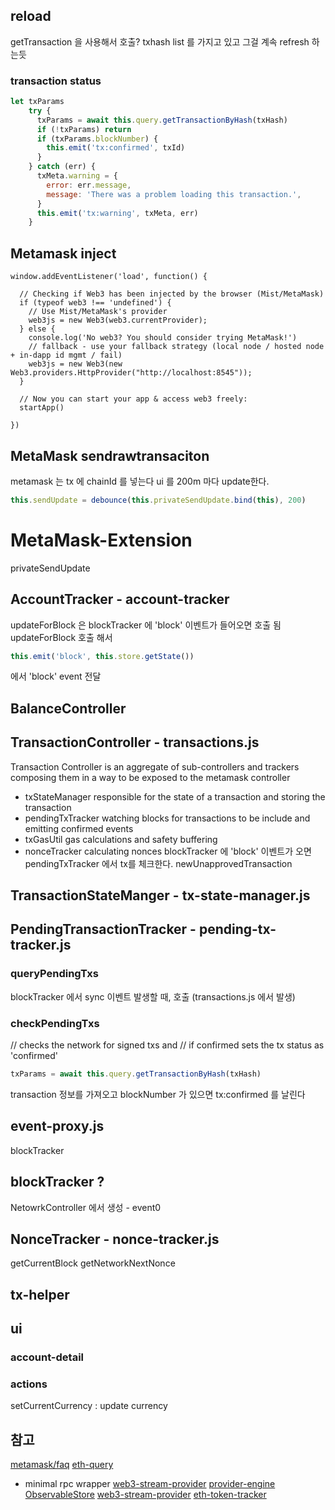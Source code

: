 ## reload
getTransaction 을 사용해서 호출?
txhash list 를 가지고 있고 그걸 계속 refresh 하는듯
### transaction status
```js
let txParams
    try {
      txParams = await this.query.getTransactionByHash(txHash)
      if (!txParams) return
      if (txParams.blockNumber) {
        this.emit('tx:confirmed', txId)
      }
    } catch (err) {
      txMeta.warning = {
        error: err.message,
        message: 'There was a problem loading this transaction.',
      }
      this.emit('tx:warning', txMeta, err)
    }
```


## Metamask inject
```
window.addEventListener('load', function() {

  // Checking if Web3 has been injected by the browser (Mist/MetaMask)
  if (typeof web3 !== 'undefined') {
    // Use Mist/MetaMask's provider
    web3js = new Web3(web3.currentProvider);
  } else {
    console.log('No web3? You should consider trying MetaMask!')
    // fallback - use your fallback strategy (local node / hosted node + in-dapp id mgmt / fail)
    web3js = new Web3(new Web3.providers.HttpProvider("http://localhost:8545"));
  }

  // Now you can start your app & access web3 freely:
  startApp()

})
```

## MetaMask sendrawtransaciton
metamask 는 tx 에 chainId 를 넣는다
ui 를 200m 마다 update한다.
```js
this.sendUpdate = debounce(this.privateSendUpdate.bind(this), 200)
```
# MetaMask-Extension
privateSendUpdate
## AccountTracker - account-tracker
updateForBlock 은 blockTracker 에 'block' 이벤트가 들어오면 호출 됨
updateForBlock 호출 해서
```js
this.emit('block', this.store.getState())
```
에서 'block' event 전달
## BalanceController
## TransactionController - transactions.js
Transaction Controller is an aggregate of sub-controllers and trackers composing them in a way to be exposed to the metamask controller
- txStateManager
  responsible for the state of a transaction and
  storing the transaction
- pendingTxTracker
  watching blocks for transactions to be include
  and emitting confirmed events
- txGasUtil
  gas calculations and safety buffering
- nonceTracker
  calculating nonces
blockTracker 에 'block' 이벤트가 오면 pendingTxTracker 에서 tx를 체크한다.
newUnapprovedTransaction
## TransactionStateManger - tx-state-manager.js
## PendingTransactionTracker - pending-tx-tracker.js
### queryPendingTxs
blockTracker 에서 sync 이벤트 발생할 때, 호출 (transactions.js 에서 발생)
### checkPendingTxs
// checks the network for signed txs and
// if confirmed sets the tx status as 'confirmed'
```js
txParams = await this.query.getTransactionByHash(txHash)
```
transaction 정보를 가져오고 blockNumber 가 있으면 tx:confirmed 를 날린다
## event-proxy.js
blockTracker
## blockTracker ?
NetowrkController 에서 생성 - event0
## NonceTracker - nonce-tracker.js
getCurrentBlock
getNetworkNextNonce


## tx-helper


## ui
### account-detail
### actions
setCurrentCurrency : update currency


## 참고
[metamask/faq](https://github.com/MetaMask/faq/blob/master/DEVELOPERS.md)
[eth-query](https://github.com/ethereumjs/eth-query)
  - minimal rpc wrapper
[web3-stream-provider](https://github.com/kumavis/web3-stream-provider)
[provider-engine](https://github.com/MetaMask/provider-engine)
[ObservableStore](https://github.com/kumavis/obs-store)
[web3-stream-provider](https://github.com/kumavis/web3-stream-provider)
[eth-token-tracker](https://github.com/MetaMask/eth-token-tracker)
